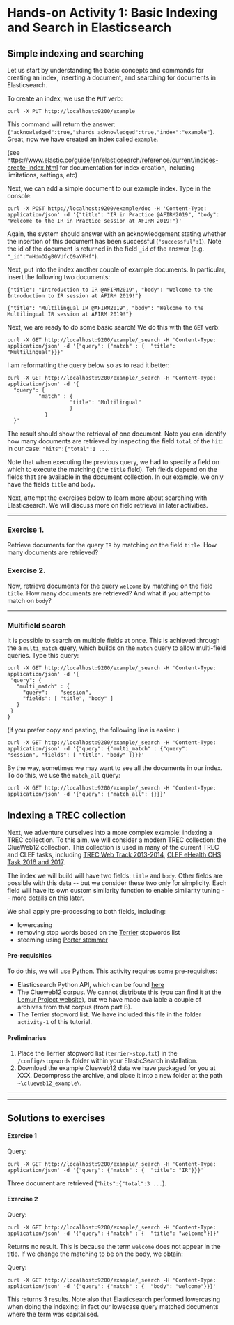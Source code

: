 # Hands-on Activity 1: Basic Indexing and Search in Elasticsearch


## Simple indexing and searching

Let us start by understanding the basic concepts and commands for creating an index, inserting a document, and searching for documents in Elasticsearch.

To create an index, we use the `PUT` verb:
```console
curl -X PUT http://localhost:9200/example
```

This command will return the answer: `{"acknowledged":true,"shards_acknowledged":true,"index":"example"}`.
Great, now we have created an index called `example`.

(see https://www.elastic.co/guide/en/elasticsearch/reference/current/indices-create-index.html for documentation for index creation, including limitations, settings, etc)

Next, we can add a simple document to our example index. Type in the console:

```console
curl -X POST http://localhost:9200/example/doc -H 'Content-Type: application/json' -d '{"title": "IR in Practice @AFIRM2019", "body": "Welcome to the IR in Practice session at AFIRM 2019!"}'
```

Again, the system should answer with an acknowledgement stating whether the insertion of this document has been successful (`"successful":1`). Note the id of the document is returned in the field `_id` of the answer (e.g. `"_id":"mHdmO2gB0VUfcQ9aYFHf"`).

Next, put into the index another couple of example documents. In particular, insert the following two documents:

```text
{"title": "Introduction to IR @AFIRM2019", "body": "Welcome to the Introduction to IR session at AFIRM 2019!"}
```

```text
{"title": "Multilingual IR @AFIRM2019", "body": "Welcome to the Multilingual IR session at AFIRM 2019!"}
```

Next, we are ready to do some basic search! We do this with the `GET` verb:
```console
curl -X GET http://localhost:9200/example/_search -H 'Content-Type: application/json' -d '{"query": {"match" : {  "title": "Multilingual"}}}'
```

I am reformatting the query below so as to read it better:

```console
curl -X GET http://localhost:9200/example/_search -H 'Content-Type: application/json' -d '{
  "query": {
          "match" : {  
                    "title": "Multilingual"
                    }
            }
  }'
 ```
 
 The result should show the retrieval of one document. Note you can identify how many documents are retrieved by inspecting the field `total` of the `hit`: in our case: `"hits":{"total":1 ...`.
 
 Note that when executing the previous query, we had to specify a field on which to execute the matching (the `title` field). Teh fields depend on the fields that are available in the document collection. In our example, we only have the fields `title` and `body`. 
 
 Next, attempt the exercises below to learn more about searching with Elasticsearch. We will discuss more on field retrieval in later activities.
 
 ******
 ### Exercise 1.
 
 Retrieve documents for the query `IR` by matching on the field `title`. How many documents are retrieved?
 
 ### Exercise 2.
 
 Now, retrieve documents for the query `welcome` by matching on the field `title`. How many documents are retrieved? And what if you attempt to match on `body`?
 
 
 ******
 
 ### Multifield search
 
 It is possible to search on multiple fields at once. This is achieved through the a `multi_match` query, which builds on the `match` query to allow multi-field queries. Type this query: 
 
 ```console
curl -X GET http://localhost:9200/example/_search -H 'Content-Type: application/json' -d '{
  "query": {
    "multi_match" : {
      "query":    "session", 
      "fields": [ "title", "body" ] 
    }
  }
}
 ```
 
 (if you prefer copy and pasting, the following line is easier: )
 ```console
 curl -X GET http://localhost:9200/example/_search -H 'Content-Type: application/json' -d '{"query": {"multi_match" : {"query":    "session", "fields": [ "title", "body" ]}}}'
 ```


By the way, sometimes we may want to see all the documents in our index. To do this, we use the `match_all` query:

```console
curl -X GET http://localhost:9200/example/_search -H 'Content-Type: application/json' -d '{"query": {"match_all": {}}}'
```

## Indexing a TREC collection

Next, we adventure ourselves into a more complex example: indexing a TREC collection. To this aim, we will consider a modern TREC collection: the ClueWeb12 collection. This collection is used in many of the current TREC and CLEF tasks, including [TREC Web Track 2013-2014](http://www-personal.umich.edu/~kevynct/trec-web-2014/), [CLEF eHealth CHS Task 2016 and 2017](https://sites.google.com/site/clefehealth2017/task-3). 


The index we will build will have two fields: `title` and `body`. Other fields are possible with this data -- but we consider these two only for simplicity. Each field will have its own custom similarity function to enable similarity tuning -- more details on this later.

We shall apply pre-processing to both fields, including:

- lowercasing
- removing stop words based on the [Terrier](www.terrier.org) stopwords list
- steeming using [Porter stemmer](https://lucene.apache.org/core/4_1_0/analyzers-common/org/tartarus/snowball/ext/PorterStemmer.html)

#### Pre-requisities

To do this, we will use Python. This activity requires some pre-requisites:
* Elasticsearch Python API, which can be found [here](https://elasticsearch-py.readthedocs.io/en/master/)
* The Clueweb12 corpus. We cannot distribute this (you can find it at [the Lemur Project website](https://lemurproject.org/clueweb12/)), but we have made available a couple of archives from that corpus (from part B).
* The Terrier stopword list. We have included this file in the folder `activity-1` of this tutorial.

#### Preliminaries

1. Place the Terrier stopword list (`terrier-stop.txt`) in the `/config/stopwords` folder within your ElasticSearch installation.
2. Download the example Clueweb12 data we have packaged for you at XXX. Decompress the archive, and place it into a new folder at the path `~\clueweb12_example\`.


**************

**************

## Solutions to exercises

#### Exercise 1

Query:
```console
curl -X GET http://localhost:9200/example/_search -H 'Content-Type: application/json' -d '{"query": {"match" : {  "title": "IR"}}}'
```

Three document are retrieved (`"hits":{"total":3 ...`).

#### Exercise 2

Query:
```console
curl -X GET http://localhost:9200/example/_search -H 'Content-Type: application/json' -d '{"query": {"match" : {  "title": "welcome"}}}'
```

Returns no result. This is because the term `welcome` does not appear in the title. If we change the matching to be on the body, we obtain:

Query:
```console
curl -X GET http://localhost:9200/example/_search -H 'Content-Type: application/json' -d '{"query": {"match" : {  "body": "welcome"}}}'
```

This returns 3 results. Note also that Elasticsearch performed lowercasing when doing the indexing: in fact our lowecase query matched documents where the term was capitalised.

